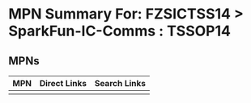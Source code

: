 



# MPN Summary For: FZSICTSS14 > SparkFun-IC-Comms : TSSOP14

## MPNs
  

|MPN|Direct Links|Search Links|
| :--- | :--- | :--- |
||||
